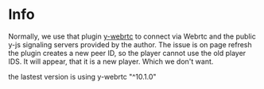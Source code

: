 # Info

Normally, we use that plugin [y-webrtc](https://github.com/yjs/y-webrtc) to connect
via Webrtc and the public y-js signaling servers provided by the author. 
The issue is on page refresh the plugin creates a new peer ID, so the player
cannot use the old player IDS. It will appear, that it is a new player. Which 
we don't want.

the lastest version is using y-webrtc "^10.1.0"
